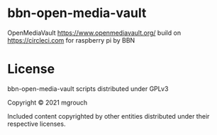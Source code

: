 # bbn-open-media-vault
OpenMediaVault https://www.openmediavault.org/ build on https://circleci.com for raspberry pi by BBN

# License

bbn-open-media-vault scripts distributed under GPLv3

Copyright © 2021 mgrouch

Included content copyrighted by other entities distributed under their respective licenses.
